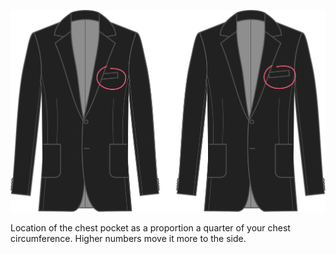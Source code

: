
![Emplacement poche de poitrine](chestpocketplacement.svg)

Location of the chest pocket as a proportion a quarter of your chest circumference. Higher numbers move it more to the side.
